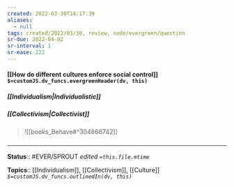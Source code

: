 ```yaml
---
created: 2022-03-30T14:17:39 
aliases:
  - null
tags: created/2022/03/30, review, node/evergreen/question
sr-due: 2022-04-02
sr-interval: 1
sr-ease: 222
---
```


#### [[How do different cultures enforce social control]] `$=customJS.dv_funcs.evergreenHeader(dv, this)`


##### [[Individualism|Individualistic]] 

##### [[Collectivism|Collectivist]]
> ![[books_Behave#^304866742]]




### <hr class="footnote"/>

**Status**:: #EVER/SPROUT
*edited `=this.file.mtime`*

**Topics**:: [[Individualism]], [[Collectivism]], [[Culture]]
*`$=customJS.dv_funcs.outlinedIn(dv, this)`*
